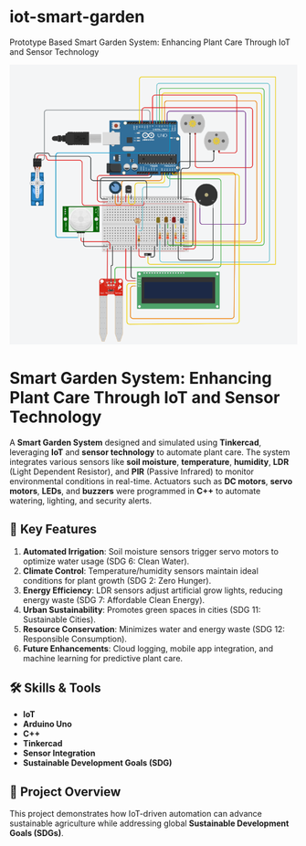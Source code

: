 # iot-smart-garden
Prototype Based Smart Garden System: Enhancing Plant Care Through IoT and Sensor Technology

![](https://github.com/Utu8848/iot-smart-garden/blob/main/tinkercad%20circuit.png)

# Smart Garden System: Enhancing Plant Care Through IoT and Sensor Technology

A **Smart Garden System** designed and simulated using **Tinkercad**, leveraging **IoT** and **sensor technology** to automate plant care. The system integrates various sensors like **soil moisture**, **temperature**, **humidity**, **LDR** (Light Dependent Resistor), and **PIR** (Passive Infrared) to monitor environmental conditions in real-time. Actuators such as **DC motors**, **servo motors**, **LEDs**, and **buzzers** were programmed in **C++** to automate watering, lighting, and security alerts.

## 🌱 Key Features

1. **Automated Irrigation**: Soil moisture sensors trigger servo motors to optimize water usage (SDG 6: Clean Water).
2. **Climate Control**: Temperature/humidity sensors maintain ideal conditions for plant growth (SDG 2: Zero Hunger).
3. **Energy Efficiency**: LDR sensors adjust artificial grow lights, reducing energy waste (SDG 7: Affordable Clean Energy).
4. **Urban Sustainability**: Promotes green spaces in cities (SDG 11: Sustainable Cities).
5. **Resource Conservation**: Minimizes water and energy waste (SDG 12: Responsible Consumption).
6. **Future Enhancements**: Cloud logging, mobile app integration, and machine learning for predictive plant care.

## 🛠️ Skills & Tools

- **IoT**  
- **Arduino Uno**  
- **C++**  
- **Tinkercad**  
- **Sensor Integration**  
- **Sustainable Development Goals (SDG)**

## 📜 Project Overview

This project demonstrates how IoT-driven automation can advance sustainable agriculture while addressing global **Sustainable Development Goals (SDGs)**.
